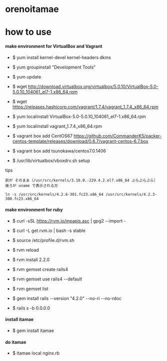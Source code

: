 # orenoitamae  

# how to use




#### make environment for VirtualBox and Vagrant
- $ yum install kernel-devel kernel-headers dkms
- $ yum groupinstall "Development Tools"
- $ yum update

- $ wget http://download.virtualbox.org/virtualbox/5.0.10/VirtualBox-5.0-5.0.10_104061_el7-1.x86_64.rpm
- $ wget https://releases.hashicorp.com/vagrant/1.7.4/vagrant_1.7.4_x86_64.rpm
- $ yum localinstall VirtualBox-5.0-5.0.10_104061_el7-1.x86_64.rpm
- $ yum localinstall vagrant_1.7.4_x86_64.rpm
- $ vagrant box add CentOS67 https://github.com/CommanderK5/packer-centos-template/releases/download/0.6.7/vagrant-centos-6.7.box
- $ vagrant box add tsunokawa/centos7.0.1406

- $ /usr/lib/virtualbox/vboxdrv.sh setup

tips
```
前が そのまま（/usr/src/kernels/3.10.0.-229.4.2.el7.x86_64 ぶらぶらぶら）
後ろが uname で表示される方

ln -s /usr/src/kernels/4.2.6-301.fc23.x86_64 /usr/src/kernels/4.2.3-300.fc23.x86_64

```

#### make environment for ruby
- $ curl -sSL https://rvm.io/mpapis.asc | gpg2 --import -
- $ curl -L get.rvm.io | bash -s stable
- $ source /etc/profile.d/rvm.sh
- $ rvm reload
- $ rvm install 2.2.0

- $ rvm gemset create rails4
- $ rvm gemset use rails4 --default
- $ rvm gemset list

- $ gem install rails --version "4.2.0" --no-ri --no-rdoc

- $ rails s -b 0.0.0.0

#### install itamae ####
- $ gem install itamae



#### do itamae

- $ itamae local nginx.rb



